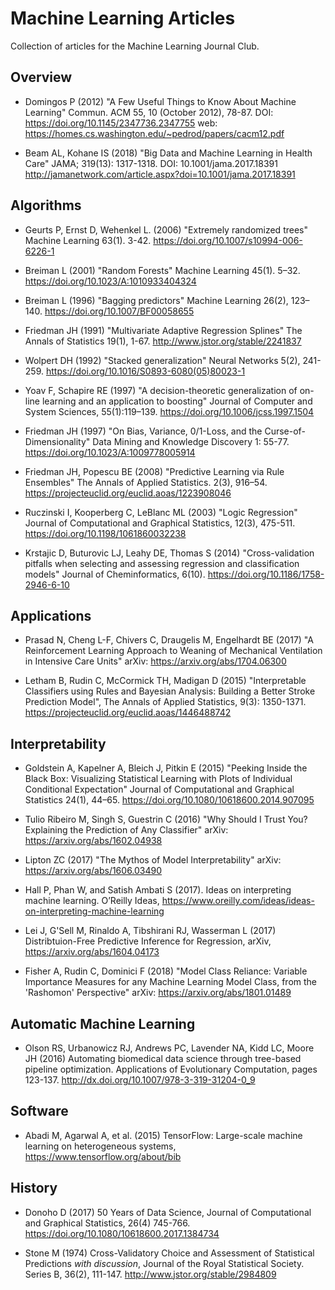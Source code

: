 # Machine Learning Articles
Collection of articles for the Machine Learning Journal Club. 

## Overview

* Domingos P (2012) "A Few Useful Things to Know About Machine Learning" Commun. ACM 55, 10 (October 2012), 78-87. DOI: https://doi.org/10.1145/2347736.2347755 web: https://homes.cs.washington.edu/~pedrod/papers/cacm12.pdf

* Beam AL, Kohane IS (2018) "Big Data and Machine Learning in Health Care" JAMA; 319(13): 1317-1318. DOI: 10.1001/jama.2017.18391 http://jamanetwork.com/article.aspx?doi=10.1001/jama.2017.18391

## Algorithms

* Geurts P, Ernst D, Wehenkel L. (2006) "Extremely randomized trees" Machine Learning 63(1). 3-42. https://doi.org/10.1007/s10994-006-6226-1

* Breiman L (2001) "Random Forests" Machine Learning 45(1). 5–32. https://doi.org/10.1023/A:1010933404324

* Breiman L (1996) "Bagging predictors" Machine Learning 26(2), 123–140.  https://doi.org/10.1007/BF00058655

* Friedman JH (1991) "Multivariate Adaptive Regression Splines" The Annals of Statistics 19(1), 1-67. http://www.jstor.org/stable/2241837

* Wolpert DH (1992) "Stacked generalization" Neural Networks 5(2), 241-259. https://doi.org/10.1016/S0893-6080(05)80023-1

* Yoav F, Schapire RE (1997) "A decision-theoretic generalization of on-line learning and an application to boosting" Journal of Computer and System Sciences, 55(1):119–139. https://doi.org/10.1006/jcss.1997.1504

* Friedman JH (1997) "On Bias, Variance, 0/1-Loss, and the Curse-of-Dimensionality" Data Mining and Knowledge Discovery  1: 55-77. https://doi.org/10.1023/A:1009778005914

* Friedman JH, Popescu BE (2008) "Predictive Learning via Rule Ensembles" The Annals of Applied Statistics.  2(3), 916–54. https://projecteuclid.org/euclid.aoas/1223908046

* Ruczinski I, Kooperberg C, LeBlanc ML (2003) "Logic Regression" Journal of Computational and Graphical Statistics, 12(3), 475-511. https://doi.org/10.1198/1061860032238

* Krstajic D, Buturovic LJ, Leahy DE, Thomas S (2014) "Cross-validation pitfalls when selecting and assessing regression and classification models" Journal of Cheminformatics, 6(10). https://doi.org/10.1186/1758-2946-6-10

## Applications

* Prasad N, Cheng L-F, Chivers C, Draugelis M, Engelhardt BE (2017) "A Reinforcement Learning Approach to Weaning of Mechanical Ventilation in Intensive Care Units" arXiv: https://arxiv.org/abs/1704.06300

* Letham B, Rudin C, McCormick TH, Madigan D (2015) "Interpretable Classifiers using Rules and Bayesian Analysis: Building a Better Stroke Prediction Model", The Annals of Applied Statistics, 9(3): 1350-1371. https://projecteuclid.org/euclid.aoas/1446488742

## Interpretability

* Goldstein A, Kapelner A, Bleich J, Pitkin E (2015) "Peeking Inside the Black Box: Visualizing Statistical Learning with Plots of Individual Conditional Expectation" Journal of Computational and Graphical Statistics 24(1), 44–65. https://doi.org/10.1080/10618600.2014.907095

* Tulio Ribeiro M, Singh S, Guestrin C (2016) "Why Should I Trust You? Explaining the Prediction of Any Classifier" arXiv: https://arxiv.org/abs/1602.04938

* Lipton ZC (2017) "The Mythos of Model Interpretability" arXiv: https://arxiv.org/abs/1606.03490

* Hall P, Phan W, and Satish Ambati S (2017). Ideas on interpreting machine learning. O’Reilly Ideas, https://www.oreilly.com/ideas/ideas-on-interpreting-machine-learning

* Lei J, G'Sell M, Rinaldo A, Tibshirani RJ, Wasserman L (2017) Distribtuion-Free Predictive Inference for Regression, arXiv, https://arxiv.org/abs/1604.04173

* Fisher A, Rudin C, Dominici F (2018) "Model Class Reliance: Variable Importance Measures for any Machine Learning Model Class, from the 'Rashomon' Perspective" arXiv: https://arxiv.org/abs/1801.01489


## Automatic Machine Learning

* Olson RS, Urbanowicz RJ, Andrews PC, Lavender NA, Kidd LC, Moore JH (2016) Automating biomedical data science through tree-based pipeline optimization. Applications of Evolutionary Computation, pages 123-137. http://dx.doi.org/10.1007/978-3-319-31204-0_9


## Software

* Abadi M, Agarwal A, et al. (2015) TensorFlow: Large-scale machine learning on heterogeneous systems,
https://www.tensorflow.org/about/bib

## History

* Donoho D (2017) 50 Years of Data Science, Journal of Computational and Graphical Statistics, 26(4) 745-766. https://doi.org/10.1080/10618600.2017.1384734

* Stone M (1974) Cross-Validatory Choice and Assessment of Statistical Predictions *with discussion*, Journal of the Royal Statistical Society. Series B, 36(2), 111-147. http://www.jstor.org/stable/2984809
